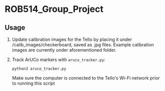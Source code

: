 # ROB514_Group_Project

## Usage
1. Update calibration images for the Tello by placing it under /calib_images/checkerboard, saved as .jpg files. Example calibration images are currently under aforementioned folder.

2. Track ArUCo markers with `aruco_tracker.py`:
    ```
    python3 aruco_tracker.py
    ```
    Make sure the computer is connected to the Tello's Wi-Fi network prior to running this script
